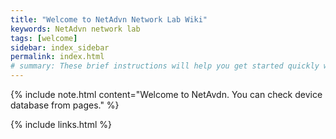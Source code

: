 ```yaml
---
title: "Welcome to NetAdvn Network Lab Wiki"
keywords: NetAdvn network lab
tags: [welcome]
sidebar: index_sidebar
permalink: index.html
# summary: These brief instructions will help you get started quickly with the theme. The other topics in this help provide additional information and detail about working with other aspects of this theme and Jekyll.
---
```


{% include note.html content="Welcome to NetAvdn. You can check device database from pages." %}

{% include links.html %}
